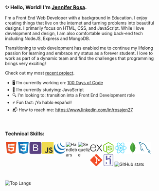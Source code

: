 ### ✨ Hello, World! I'm <a href="https://rosajen27.github.io">Jennifer Rosa</a>.

I'm a Front End Web Developer with a background in Education. I enjoy creating things that live on the internet and turning problems into beautiful designs. I primarily focus on HTML, CSS, and JavaScript. While I love development and design, I am also comfortable using back-end tech including NodeJS, Express and MongoDB.

Transitioning to web development has enabled me to continue my lifelong passion for learning and embrace my status as a forever student. I love to work as part of a dynamic team and find the challenges that programming brings very exciting!

Check out my most <a href="https://github.com/rosajen27/bankist">recent project</a>.

- 🖥️ I’m currently working on: <a href="https://github.com/rosajen27/100-days-of-code/blob/master/log.md">100 Days of Code</a>
- 🌱 I’m currently studying: JavaScript
- 🔍 I’m looking to: transition into a Front End Development role
- ⚡ Fun fact: ¡Yo hablo español!
- 📬 How to reach me: https://www.linkedin.com/in/rosajen27

<br>

### Technical Skills:
<img align="left" alt="HTML5" width="40px" src="https://github.com/devicons/devicon/blob/master/icons/html5/html5-original.svg">
<img align="left" alt="CSS3" width="40px" src="https://github.com/devicons/devicon/blob/master/icons/css3/css3-original.svg">
<img align="left" alt="Bootstrap" width="40px" src="https://github.com/devicons/devicon/blob/master/icons/bootstrap/bootstrap-plain.svg">
<img align="left" alt="JavaScript" width="40px" src="https://github.com/devicons/devicon/blob/master/icons/javascript/javascript-original.svg">
<img align="left" alt="JQuery" width="40px" src="https://github.com/devicons/devicon/blob/master/icons/jquery/jquery-original.svg">
<img align="left" alt="Handlebars" width="40px" src="https://www.vectorlogo.zone/logos/handlebarsjs/handlebarsjs-icon.svg">
<img align="left" alt="Sequelize" width="40px" src="https://www.vectorlogo.zone/logos/sequelizejs/sequelizejs-icon.svg">
<img align="left" alt="Express" width="40px" src="https://github.com/devicons/devicon/blob/master/icons/express/express-original.svg">
<img align="left" alt="Node" width="40px" src="https://github.com/devicons/devicon/blob/master/icons/nodejs/nodejs-original.svg">
<img align="left" alt="React" width="40px" src="https://github.com/devicons/devicon/blob/master/icons/react/react-original.svg">
<img align="left" alt="MongoDB" width="40px" src="https://github.com/devicons/devicon/blob/master/icons/mongodb/mongodb-original.svg">
<img align="left" alt="MySQL" width="40px" src="https://github.com/devicons/devicon/blob/master/icons/mysql/mysql-original.svg">
<img align="left" alt="Git" width="40px" src="https://github.com/devicons/devicon/blob/master/icons/git/git-original.svg">
<img align="left" alt="Heroku" width="40px" src="https://github.com/devicons/devicon/blob/master/icons/heroku/heroku-original.svg">

<br><br><br>

![GitHub stats](https://github-readme-stats.vercel.app/api?username=rosajen27)

<br>

![Top Langs](https://github-readme-stats.vercel.app/api/top-langs/?username=rosajen27&layout=compact)
